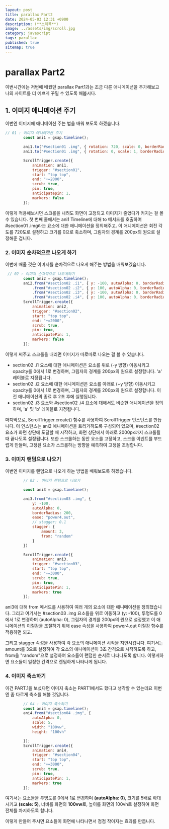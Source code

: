 ```yaml
---
layout: post
title: parallax Part2
date: 2024-05-03 12:31 +0900
description: (**소제목**)
image: ../assets/img/scroll.jpg
category: javascript
tags: parallax
published: true
sitemap: true
---
```



# parallax Part2
이번시간에는 저번에 배웠던 parallax Part1과는 조금 다른 애니메이션을 추가해보고
나의 사이트를 더 예쁘게 꾸밀 수 있도록 해봅시다.

## 1. 이미지 애니메이션 주기

이번엔 이미지에 애니메이션 주는 법을 배워 보도록 하겠습니다.

````javascript
// 01 : 이미지 애니메이션 주기
        const ani1 = gsap.timeline();

        ani1.to("#section01 .img", { rotation: 720, scale: 0, borderRadius: 200 })
        ani1.to("#section01 .img", { rotation: 0, scale: 1, borderRadius: 20 })

        ScrollTrigger.create({
            animation: ani1,
            trigger: "#section01",
            start: "top top",
            end: "+=2000",
            scrub: true,
            pin: true,
            anticipatepin: 1,
            markers: false
        });
````

이렇게 적용해보시면
스크롤을 내려도 화면이 고정되고 이미지가 줄었다가 커지는 걸 볼 수 있습니다.
첫 번째 줄에서는 ani1 Timeline에 대해 to 메서드를 호출하여 #section01 .img라는 요소에 대한 애니메이션을 정의해주고. 이 애니메이션은 회전 각도를 720도로 설정하고 크기를 0으로 축소하며,
그림자의 경계를 200px의 원으로 설정해준 겁니다.

### 2. 이미지 순차적으로 나오게 하기

이번에 배울 것은 이미지를 순차적으로 나오게 해주는 방법을 배워보겠습니다.

````javascript
 // 02 : 이미지 순차적으로 나오게하기
        const ani2 = gsap.timeline();
        ani2.from("#section02 .i1", { y: -100, autoAlpha: 0, borderRadius: 200 }, 'a')
            .from("#section02 .i2", { y: 100, autoAlpha: 0, borderRadius: 200 }, '+=2')
            .from("#section02 .i3", { y: -100, autoAlpha: 0, borderRadius: 200 }, 'a')
            .from("#section02 .i4", { y: 100, autoAlpha: 0, borderRadius: 200 }, 'b')
        ScrollTrigger.create({
            animation: ani2,
            trigger: "#section02",
            start: "top top",
            end: "+=2000",
            scrub: true,
            pin: true,
            anticipatePin: 1,
            markers: false
        });
````

이렇게 써주고 스크롤을 내리면 이미지가 따로따로 나오는 걸 볼 수 있습니다.

- section02 .i1 요소에 대한 애니메이션은 요소를 위로 (-y 방향) 이동시키고 opacity를 0에서 1로 변경하며, 그림자의 경계를 200px의 원으로 설정합니다. 'a' 레이블로 지정됩니다.
- section02 .i2 요소에 대한 애니메이션은 요소를 아래로 (+y 방향) 이동시키고 opacity를 0에서 1로 변경하며, 그림자의 경계를 200px의 원으로 설정합니다. 이전 애니메이션의 종료 후 2초 후에 실행됩니다.
- section02 .i3 요소와 #section02 .i4 요소에 대해서도 비슷한 애니메이션을 정의하며, 'a' 및 'b' 레이블로 지정됩니다.

마지막으로, ScrollTrigger.create() 함수를 사용하여 ScrollTrigger 인스턴스를 만듭니다. 이 인스턴스는 ani2 애니메이션을 트리거하도록 구성되어 있으며, #section02 요소가 화면 상단에 도달할 때 시작하고, 화면 상단에서 아래로 2000px까지 스크롤될 때 끝나도록 설정됩니다. 또한 스크롤하는 동안 요소를 고정하고, 스크롤 이벤트를 부드럽게 만들며, 고정된 요소가 스크롤하는 방향을 예측하여 고정을 조정합니다.

### 3. 이미지 랜덤으로 나오기

이번엔 이미지를 랜덤으로 나오게 하는 방법을 배워보도록 하겠습니다.

````javascript
        // 03 : 이미지 랜덤으로 나오기

        const ani3 = gsap.timeline();

        ani3.from("#section03 .img", {
            y: -100,
            autoAlpha: 0,
            borderRadius: 200,
            ease: "power4.out",
            // stagger: 0.1
            stagger: {
                amount: 3,
                from: "random"
            }
        })

        ScrollTrigger.create({
            animation: ani3,
            trigger: "#section03",
            start: "top top",
            end: "+=3000",
            scrub: true,
            pin: true,
            anticipatePin: 1,
            markers: true
        });
````

ani3에 대해 from 메서드를 사용하여 여러 개의 요소에 대한 애니메이션을 정의했습니다. 
그리고 여기서는 #section03 .img 요소들을 위로 이동하고 (y: -100), 투명도를 0에서 1로 변경하며 (autoAlpha: 0), 그림자의 경계를 200px의 원으로 설정했고 
이 애니메이션의 이질감을 조절하기 위해 ease 속성을 사용하여 power4.out 이질감 함수를 적용하면 되고.

그리고 stagger 속성을 사용하여 각 요소의 애니메이션 시작을 지연시킵니다. 여기서는 amount를 3으로 설정하여 각 요소의 애니메이션이 3초 간격으로 시작하도록 하고, from을 "random"으로 설정하여 요소들이 랜덤한 순서로 나타나도록 합니다.
이렇게하면 요소들이 일정한 간격으로 랜덤하게 나타나게 됩니다.

### 4. 이미지 축소하기

이건 PART.1을 보셨다면 이미지 축소는 PART1에서도 했다고 생각할 수 있는데요
이번엔 좀 다르게 축소를 해볼 것입니다.

````javascript
        // 04 : 이미지 축소하기
        const ani4 = gsap.timeline();
        ani4.from("#section04 .img", {
            autoAlpha: 0,
            scale: 5,
            width: "100vw",
            height: "100vh"

        });
        ScrollTrigger.create({
            animation: ani4,
            trigger: "#section04",
            start: "top top",
            end: "+=3000",
            scrub: true,
            pin: true,
            anticipatePin: 1,
            markers: true
        });
````

여기서는 요소들을 투명도를 0에서 1로 변경하며 **(autoAlpha: 0)**, 크기를 5배로 확대시키고 **(scale: 5)**, 너비를 화면의 **100vw**로, 높이를 화면의 100vh로 설정하여 화면 전체를 차지하도록 합니다.

이렇게 만들어 주시면 요소들이 화면에 나타나면서 점점 작아지는 효과를 만듭니다.

